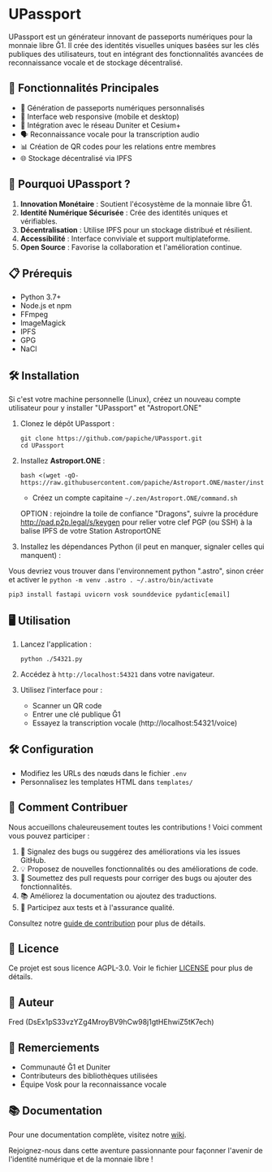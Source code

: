 # UPassport

UPassport est un générateur innovant de passeports numériques pour la monnaie libre Ğ1. Il crée des identités visuelles uniques basées sur les clés publiques des utilisateurs, tout en intégrant des fonctionnalités avancées de reconnaissance vocale et de stockage décentralisé.

## 🌟 Fonctionnalités Principales

- 🔐 Génération de passeports numériques personnalisés
- 📱 Interface web responsive (mobile et desktop)
- 🔗 Intégration avec le réseau Duniter et Cesium+
- 🗣️ Reconnaissance vocale pour la transcription audio
- 📊 Création de QR codes pour les relations entre membres
- 🌐 Stockage décentralisé via IPFS

## 🚀 Pourquoi UPassport ?

1. **Innovation Monétaire** : Soutient l'écosystème de la monnaie libre Ğ1.
2. **Identité Numérique Sécurisée** : Crée des identités uniques et vérifiables.
3. **Décentralisation** : Utilise IPFS pour un stockage distribué et résilient.
4. **Accessibilité** : Interface conviviale et support multiplateforme.
5. **Open Source** : Favorise la collaboration et l'amélioration continue.

## 📋 Prérequis

- Python 3.7+
- Node.js et npm
- FFmpeg
- ImageMagick
- IPFS
- GPG
- NaCl

## 🛠️ Installation

Si c'est votre machine personnelle (Linux), créez un nouveau compte utilisateur pour y installer "UPassport" et "Astroport.ONE"

1. Clonez le dépôt UPassport :
   ```
   git clone https://github.com/papiche/UPassport.git
   cd UPassport
   ```

2. Installez **Astroport.ONE** :
   ```
   bash <(wget -qO- https://raw.githubusercontent.com/papiche/Astroport.ONE/master/install.sh)
   ```

   * Créez un compte capitaine ```~/.zen/Astroport.ONE/command.sh```

   OPTION : rejoindre la toile de confiance "Dragons", suivre la procédure http://pad.p2p.legal/s/keygen pour relier votre clef PGP (ou SSH) à la balise IPFS de votre Station AstroportONE


3. Installez les dépendances Python (il peut en manquer, signaler celles qui manquent) :

Vous devriez vous trouver dans l'environnement python ".astro", sinon créer et activer le
    ```
    python -m venv .astro
    . ~/.astro/bin/activate
    ```

   ```
   pip3 install fastapi uvicorn vosk sounddevice pydantic[email]
   ```


## 🖥️ Utilisation

1. Lancez l'application :
   ```
   python ./54321.py

   ```

2. Accédez à `http://localhost:54321` dans votre navigateur.

3. Utilisez l'interface pour :
   - Scanner un QR code
   - Entrer une clé publique Ğ1
   - Essayez la transcription vocale (http://localhost:54321/voice)

## 🛠️ Configuration

- Modifiez les URLs des nœuds dans le fichier `.env`
- Personnalisez les templates HTML dans `templates/`

## 🤝 Comment Contribuer

Nous accueillons chaleureusement toutes les contributions ! Voici comment vous pouvez participer :

1. 🐛 Signalez des bugs ou suggérez des améliorations via les issues GitHub.
2. 💡 Proposez de nouvelles fonctionnalités ou des améliorations de code.
3. 🔧 Soumettez des pull requests pour corriger des bugs ou ajouter des fonctionnalités.
4. 📚 Améliorez la documentation ou ajoutez des traductions.
5. 🧪 Participez aux tests et à l'assurance qualité.

Consultez notre [guide de contribution](CONTRIBUTING.md) pour plus de détails.

## 📄 Licence

Ce projet est sous licence AGPL-3.0. Voir le fichier [LICENSE](LICENSE) pour plus de détails.

## 👤 Auteur

Fred (DsEx1pS33vzYZg4MroyBV9hCw98j1gtHEhwiZ5tK7ech)

## 🙏 Remerciements

- Communauté Ğ1 et Duniter
- Contributeurs des bibliothèques utilisées
- Équipe Vosk pour la reconnaissance vocale

## 📚 Documentation

Pour une documentation complète, visitez notre [wiki](https://github.com/papiche/UPassport/wiki).

Rejoignez-nous dans cette aventure passionnante pour façonner l'avenir de l'identité numérique et de la monnaie libre !
